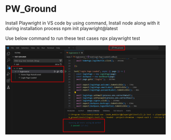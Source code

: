 # PW_Ground

Install Playwright in VS code by using command, Install node along with it during installation process
npm init playwright@latest

Use below command to run these test cases 
npx playwright test

![Alt text](Screenshot_2.png)
